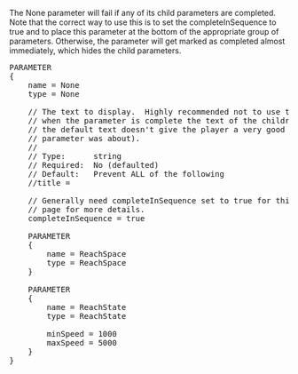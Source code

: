 The None parameter will fail if any of its child parameters are completed.  Note that the correct way to use this is to set the completeInSequence to true and to place this parameter at the bottom of the appropriate group of parameters.  Otherwise, the parameter will get marked as completed almost immediately, which hides the child parameters.

<pre>
PARAMETER
{
    name = None
    type = None

    // The text to display.  Highly recommended not to use the default text, as
    // when the parameter is complete the text of the children disappears (and
    // the default text doesn't give the player a very good idea what the
    // parameter was about).
    //
    // Type:      string
    // Required:  No (defaulted)
    // Default:   Prevent ALL of the following
    //title =

    // Generally need completeInSequence set to true for this see the <a href=Parameters>Parameters</a>
    // page for more details.
    completeInSequence = true

    PARAMETER
    {
        name = ReachSpace
        type = ReachSpace
    }

    PARAMETER
    {
        name = ReachState
        type = ReachState

        minSpeed = 1000
        maxSpeed = 5000
    }
}
</pre>
